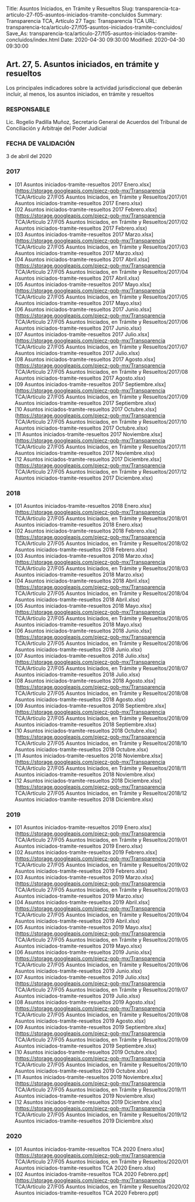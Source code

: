 Title: Asuntos Iniciados, en Trámite y Resueltos
Slug: transparencia-tca-articulo-27-f05-asuntos-iniciados-tramite-concluidos
Summary: Transparencia TCA, Artículo 27
Tags: Transparencia TCA
URL: transparencia-tca/articulo-27/f05-asuntos-iniciados-tramite-concluidos/
Save_As: transparencia-tca/articulo-27/f05-asuntos-iniciados-tramite-concluidos/index.html
Date: 2020-04-30 09:30:00
Modified: 2020-04-30 09:30:00


## Art. 27, 5. Asuntos iniciados, en trámite y resueltos

Los principales indicadores sobre la actividad jurisdiccional que deberán incluir, al menos, los asuntos iniciados, en trámite y resueltos


### RESPONSABLE

Lic. Rogelio Padilla Muñoz, Secretario General de Acuerdos del Tribunal de Conciliación y Arbitraje del Poder Judicial


### FECHA DE VALIDACIÓN

3 de abril del 2020



### 2017


* [01 Asuntos iniciados-tramite-resueltos 2017 Enero.xlsx](https://storage.googleapis.com/pjecz-gob-mx/Transparencia TCA/Artículo 27/F05 Asuntos Iniciados, en Trámite y Resueltos/2017/01 Asuntos iniciados-tramite-resueltos 2017 Enero.xlsx)
* [02 Asuntos iniciados-tramite-resueltos 2017 Febrero.xlsx](https://storage.googleapis.com/pjecz-gob-mx/Transparencia TCA/Artículo 27/F05 Asuntos Iniciados, en Trámite y Resueltos/2017/02 Asuntos iniciados-tramite-resueltos 2017 Febrero.xlsx)
* [03 Asuntos iniciados-tramite-resueltos 2017 Marzo.xlsx](https://storage.googleapis.com/pjecz-gob-mx/Transparencia TCA/Artículo 27/F05 Asuntos Iniciados, en Trámite y Resueltos/2017/03 Asuntos iniciados-tramite-resueltos 2017 Marzo.xlsx)
* [04 Asuntos iniciados-tramite-resueltos 2017 Abril.xlsx](https://storage.googleapis.com/pjecz-gob-mx/Transparencia TCA/Artículo 27/F05 Asuntos Iniciados, en Trámite y Resueltos/2017/04 Asuntos iniciados-tramite-resueltos 2017 Abril.xlsx)
* [05 Asuntos iniciados-tramite-resueltos 2017 Mayo.xlsx](https://storage.googleapis.com/pjecz-gob-mx/Transparencia TCA/Artículo 27/F05 Asuntos Iniciados, en Trámite y Resueltos/2017/05 Asuntos iniciados-tramite-resueltos 2017 Mayo.xlsx)
* [06 Asuntos iniciados-tramite-resueltos 2017 Junio.xlsx](https://storage.googleapis.com/pjecz-gob-mx/Transparencia TCA/Artículo 27/F05 Asuntos Iniciados, en Trámite y Resueltos/2017/06 Asuntos iniciados-tramite-resueltos 2017 Junio.xlsx)
* [07 Asuntos iniciados-tramite-resueltos 2017 Julio.xlsx](https://storage.googleapis.com/pjecz-gob-mx/Transparencia TCA/Artículo 27/F05 Asuntos Iniciados, en Trámite y Resueltos/2017/07 Asuntos iniciados-tramite-resueltos 2017 Julio.xlsx)
* [08 Asuntos iniciados-tramite-resueltos 2017 Agosto.xlsx](https://storage.googleapis.com/pjecz-gob-mx/Transparencia TCA/Artículo 27/F05 Asuntos Iniciados, en Trámite y Resueltos/2017/08 Asuntos iniciados-tramite-resueltos 2017 Agosto.xlsx)
* [09 Asuntos iniciados-tramite-resueltos 2017 Septiembre.xlsx](https://storage.googleapis.com/pjecz-gob-mx/Transparencia TCA/Artículo 27/F05 Asuntos Iniciados, en Trámite y Resueltos/2017/09 Asuntos iniciados-tramite-resueltos 2017 Septiembre.xlsx)
* [10 Asuntos iniciados-tramite-resueltos 2017 Octubre.xlsx](https://storage.googleapis.com/pjecz-gob-mx/Transparencia TCA/Artículo 27/F05 Asuntos Iniciados, en Trámite y Resueltos/2017/10 Asuntos iniciados-tramite-resueltos 2017 Octubre.xlsx)
* [11 Asuntos iniciados-tramite-resueltos 2017 Noviembre.xlsx](https://storage.googleapis.com/pjecz-gob-mx/Transparencia TCA/Artículo 27/F05 Asuntos Iniciados, en Trámite y Resueltos/2017/11 Asuntos iniciados-tramite-resueltos 2017 Noviembre.xlsx)
* [12 Asuntos iniciados-tramite-resueltos 2017 Diciembre.xlsx](https://storage.googleapis.com/pjecz-gob-mx/Transparencia TCA/Artículo 27/F05 Asuntos Iniciados, en Trámite y Resueltos/2017/12 Asuntos iniciados-tramite-resueltos 2017 Diciembre.xlsx)


### 2018


* [01 Asuntos iniciados-tramite-resueltos 2018 Enero.xlsx](https://storage.googleapis.com/pjecz-gob-mx/Transparencia TCA/Artículo 27/F05 Asuntos Iniciados, en Trámite y Resueltos/2018/01 Asuntos iniciados-tramite-resueltos 2018 Enero.xlsx)
* [02 Asuntos iniciados-tramite-resueltos 2018 Febrero.xlsx](https://storage.googleapis.com/pjecz-gob-mx/Transparencia TCA/Artículo 27/F05 Asuntos Iniciados, en Trámite y Resueltos/2018/02 Asuntos iniciados-tramite-resueltos 2018 Febrero.xlsx)
* [03 Asuntos iniciados-tramite-resueltos 2018 Marzo.xlsx](https://storage.googleapis.com/pjecz-gob-mx/Transparencia TCA/Artículo 27/F05 Asuntos Iniciados, en Trámite y Resueltos/2018/03 Asuntos iniciados-tramite-resueltos 2018 Marzo.xlsx)
* [04 Asuntos iniciados-tramite-resueltos 2018 Abril.xlsx](https://storage.googleapis.com/pjecz-gob-mx/Transparencia TCA/Artículo 27/F05 Asuntos Iniciados, en Trámite y Resueltos/2018/04 Asuntos iniciados-tramite-resueltos 2018 Abril.xlsx)
* [05 Asuntos iniciados-tramite-resueltos 2018 Mayo.xlsx](https://storage.googleapis.com/pjecz-gob-mx/Transparencia TCA/Artículo 27/F05 Asuntos Iniciados, en Trámite y Resueltos/2018/05 Asuntos iniciados-tramite-resueltos 2018 Mayo.xlsx)
* [06 Asuntos iniciados-tramite-resueltos 2018 Junio.xlsx](https://storage.googleapis.com/pjecz-gob-mx/Transparencia TCA/Artículo 27/F05 Asuntos Iniciados, en Trámite y Resueltos/2018/06 Asuntos iniciados-tramite-resueltos 2018 Junio.xlsx)
* [07 Asuntos iniciados-tramite-resueltos 2018 Julio.xlsx](https://storage.googleapis.com/pjecz-gob-mx/Transparencia TCA/Artículo 27/F05 Asuntos Iniciados, en Trámite y Resueltos/2018/07 Asuntos iniciados-tramite-resueltos 2018 Julio.xlsx)
* [08 Asuntos iniciados-tramite-resueltos 2018 Agosto.xlsx](https://storage.googleapis.com/pjecz-gob-mx/Transparencia TCA/Artículo 27/F05 Asuntos Iniciados, en Trámite y Resueltos/2018/08 Asuntos iniciados-tramite-resueltos 2018 Agosto.xlsx)
* [09 Asuntos iniciados-tramite-resueltos 2018 Septiembre.xlsx](https://storage.googleapis.com/pjecz-gob-mx/Transparencia TCA/Artículo 27/F05 Asuntos Iniciados, en Trámite y Resueltos/2018/09 Asuntos iniciados-tramite-resueltos 2018 Septiembre.xlsx)
* [10 Asuntos iniciados-tramite-resueltos 2018 Octubre.xlsx](https://storage.googleapis.com/pjecz-gob-mx/Transparencia TCA/Artículo 27/F05 Asuntos Iniciados, en Trámite y Resueltos/2018/10 Asuntos iniciados-tramite-resueltos 2018 Octubre.xlsx)
* [11 Asuntos iniciados-tramite-resueltos 2018 Noviembre.xlsx](https://storage.googleapis.com/pjecz-gob-mx/Transparencia TCA/Artículo 27/F05 Asuntos Iniciados, en Trámite y Resueltos/2018/11 Asuntos iniciados-tramite-resueltos 2018 Noviembre.xlsx)
* [12 Asuntos iniciados-tramite-resueltos 2018 Diciembre.xlsx](https://storage.googleapis.com/pjecz-gob-mx/Transparencia TCA/Artículo 27/F05 Asuntos Iniciados, en Trámite y Resueltos/2018/12 Asuntos iniciados-tramite-resueltos 2018 Diciembre.xlsx)


### 2019


* [01 Asuntos iniciados-tramite-resueltos 2019 Enero.xlsx](https://storage.googleapis.com/pjecz-gob-mx/Transparencia TCA/Artículo 27/F05 Asuntos Iniciados, en Trámite y Resueltos/2019/01 Asuntos iniciados-tramite-resueltos 2019 Enero.xlsx)
* [02 Asuntos iniciados-tramite-resueltos 2019 Febrero.xlsx](https://storage.googleapis.com/pjecz-gob-mx/Transparencia TCA/Artículo 27/F05 Asuntos Iniciados, en Trámite y Resueltos/2019/02 Asuntos iniciados-tramite-resueltos 2019 Febrero.xlsx)
* [03 Asuntos iniciados-tramite-resueltos 2019 Marzo.xlsx](https://storage.googleapis.com/pjecz-gob-mx/Transparencia TCA/Artículo 27/F05 Asuntos Iniciados, en Trámite y Resueltos/2019/03 Asuntos iniciados-tramite-resueltos 2019 Marzo.xlsx)
* [04 Asuntos iniciados-tramite-resueltos 2019 Abril.xlsx](https://storage.googleapis.com/pjecz-gob-mx/Transparencia TCA/Artículo 27/F05 Asuntos Iniciados, en Trámite y Resueltos/2019/04 Asuntos iniciados-tramite-resueltos 2019 Abril.xlsx)
* [05 Asuntos iniciados-tramite-resueltos 2019 Mayo.xlsx](https://storage.googleapis.com/pjecz-gob-mx/Transparencia TCA/Artículo 27/F05 Asuntos Iniciados, en Trámite y Resueltos/2019/05 Asuntos iniciados-tramite-resueltos 2019 Mayo.xlsx)
* [06 Asuntos iniciados-tramite-resueltos 2019 Junio.xlsx](https://storage.googleapis.com/pjecz-gob-mx/Transparencia TCA/Artículo 27/F05 Asuntos Iniciados, en Trámite y Resueltos/2019/06 Asuntos iniciados-tramite-resueltos 2019 Junio.xlsx)
* [07 Asuntos iniciados-tramite-resueltos 2019 Julio.xlsx](https://storage.googleapis.com/pjecz-gob-mx/Transparencia TCA/Artículo 27/F05 Asuntos Iniciados, en Trámite y Resueltos/2019/07 Asuntos iniciados-tramite-resueltos 2019 Julio.xlsx)
* [08 Asuntos iniciados-tramite-resueltos 2019 Agosto.xlsx](https://storage.googleapis.com/pjecz-gob-mx/Transparencia TCA/Artículo 27/F05 Asuntos Iniciados, en Trámite y Resueltos/2019/08 Asuntos iniciados-tramite-resueltos 2019 Agosto.xlsx)
* [09 Asuntos iniciados-tramite-resueltos 2019 Septiembre.xlsx](https://storage.googleapis.com/pjecz-gob-mx/Transparencia TCA/Artículo 27/F05 Asuntos Iniciados, en Trámite y Resueltos/2019/09 Asuntos iniciados-tramite-resueltos 2019 Septiembre.xlsx)
* [10 Asuntos iniciados-tramite-resueltos 2019 Octubre.xlsx](https://storage.googleapis.com/pjecz-gob-mx/Transparencia TCA/Artículo 27/F05 Asuntos Iniciados, en Trámite y Resueltos/2019/10 Asuntos iniciados-tramite-resueltos 2019 Octubre.xlsx)
* [11 Asuntos iniciados-tramite-resueltos 2019 Noviembre.xlsx](https://storage.googleapis.com/pjecz-gob-mx/Transparencia TCA/Artículo 27/F05 Asuntos Iniciados, en Trámite y Resueltos/2019/11 Asuntos iniciados-tramite-resueltos 2019 Noviembre.xlsx)
* [12 Asuntos iniciados-tramite-resueltos 2019 Diciembre.xlsx](https://storage.googleapis.com/pjecz-gob-mx/Transparencia TCA/Artículo 27/F05 Asuntos Iniciados, en Trámite y Resueltos/2019/12 Asuntos iniciados-tramite-resueltos 2019 Diciembre.xlsx)


### 2020


* [01 Asuntos iniciados-tramite-resueltos TCA 2020 Enero.xlsx](https://storage.googleapis.com/pjecz-gob-mx/Transparencia TCA/Artículo 27/F05 Asuntos Iniciados, en Trámite y Resueltos/2020/01 Asuntos iniciados-tramite-resueltos TCA 2020 Enero.xlsx)
* [02 Asuntos iniciados-tramite-resueltos TCA 2020 Febrero.ppt](https://storage.googleapis.com/pjecz-gob-mx/Transparencia TCA/Artículo 27/F05 Asuntos Iniciados, en Trámite y Resueltos/2020/02 Asuntos iniciados-tramite-resueltos TCA 2020 Febrero.ppt)


